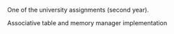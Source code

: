 One of the university assignments (second year).

Associative table and memory manager implementation
